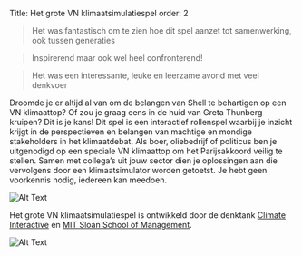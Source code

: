 Title: Het grote VN klimaatsimulatiespel
order: 2

> Het was fantastisch om te zien hoe dit spel aanzet tot samenwerking, ook tussen generaties

> Inspirerend maar ook wel heel confronterend!

> Het was een interessante, leuke en leerzame avond met veel denkvoer

Droomde je er altijd al van om de belangen van Shell te behartigen op een VN klimaattop? Of zou je graag eens in de huid van Greta Thunberg kruipen? Dit is je kans! Dit spel is een interactief rollenspel waarbij je inzicht krijgt in de perspectieven en belangen van machtige en mondige stakeholders in het klimaatdebat. Als boer, oliebedrijf of politicus ben je uitgenodigd op een speciale VN klimaattop om het Parijsakkoord veilig te stellen. Samen met collega’s uit jouw sector dien je oplossingen aan die vervolgens door een klimaatsimulator worden getoetst. Je hebt geen voorkennis nodig, iedereen kan meedoen.

![Alt Text]({static}/images/pdz_groep.png)

Het grote VN klimaatsimulatiespel is ontwikkeld door de denktank [Climate Interactive](climateinteractive.org) en [MIT Sloan School of Management](https://mitsloan.mit.edu/).

![Alt Text]({static}/images/logos.png)
